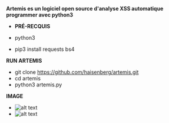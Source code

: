 **Artemis es un logiciel open source d'analyse XSS automatique programmer avec python3**
* **PRÉ-RECQUIS** 

* python3
* pip3 install requests bs4

**RUN ARTEMIS**

* git clone https://github.com/haisenberg/artemis.git
* cd artemis
* python3 artemis.py

**IMAGE**
* ![alt text](https://ttm.sh/dKJ.png)
* ![alt text](https://ttm.sh/dKo.png)
